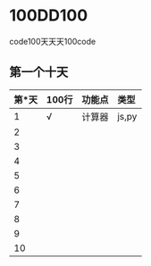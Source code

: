 # 100DD100
code100天天天100code


## 第一个十天 
|  第*天  | 100行 | 功能点 |类型 |
|:-------|:--------|:-----|:----|
|  1   |    √     |  计算器  | js,py   |
|  2   |         |         |    |
|  3   |        |          |    |
|  4   |        |          |    |
|  5   |  	     |         |    |
|  6   |  	     |         |    |
|  7   |        |          |    |
|  8   |  	     |         |    |
|  9   |  	     |         |    |
|  10   |        |          |    |